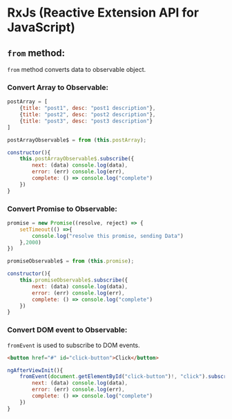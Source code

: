 # RxJs (Reactive Extension API for JavaScript)

## `from` method:
`from` method converts data to observable object.

### Convert Array to Observable:
```javascript
postArray = [
    {title: "post1", desc: "post1 description"},
    {title: "post2", desc: "post2 description"},
    {title: "post3", desc: "post3 description"}
]

postArrayObservable$ = from (this.postArray);

constructor(){
    this.postArrayObservable$.subscribe({
        next: (data) console.log(data),
        error: (err) console.log(err),
        complete: () => console.log("complete")
    })
}
```

### Convert Promise to Observable:

```javascript
promise = new Promise((resolve, reject) => {
    setTimeout(() =>{
        console.log("resolve this promise, sending Data")
    },2000)
})

promiseObservable$ = from (this.promise);

constructor(){
    this.promiseObservable$.subscribe({
        next: (data) console.log(data),
        error: (err) console.log(err),
        complete: () => console.log("complete")
    })
}
```

### Convert DOM event to Observable:

`fromEvent` is used to subscribe to DOM events.


```html
<button href="#" id="click-button">Click</button>
```

```javascript
ngAfterViewInit(){
    fromEvent(document.getElementById("click-button")!, "click").subscribe({
        next: (data) console.log(data),
        error: (err) console.log(err),
        complete: () => console.log("complete")
    })
}
```


